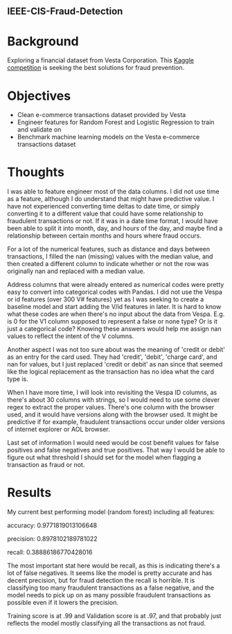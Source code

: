 ## IEEE-CIS-Fraud-Detection

# Background
Exploring a financial dataset from Vesta Corporation. This [Kaggle competition](https://kaggle.com/c/ieee-fraud-detection/overview) is seeking the best solutions for fraud prevention.

# Objectives
- Clean e-commerce transactions dataset provided by Vesta
- Engineer features for Random Forest and Logistic Regression to train and validate on
- Benchmark machine learning models on the Vesta e-commerce transactions dataset

# Thoughts
I was able to feature engineer most of the data columns. I did not use time as a feature, although I do understand that might have predictive value. I have not experienced converting time deltas to date time, or simply converting it to a different value that could have some relationship to fraudulent transactions or not. If it was in a date time format, I would have been able to split it into month, day, and hours of the day, and maybe find a relationship between certain months and hours where fraud occurs.

For a lot of the numerical features, such as distance and days between transactions, I filled the nan (missing) values with the median value, and then created a different column to indicate whether or not the row was originally nan and replaced with a median value.

Address columns that were already entered as numerical codes were pretty easy to convert into categorical codes with Pandas.
I did not use the Vespa or id features (over 300 V# features) yet as I was seeking to create a baseline model and start adding the V/id features in later. It is hard to know what these codes are when there's no input about the data from Vespa. E.g. is 0 for the V1 column supposed to represent a false or none type? Or is it just a categorical code? Knowing these answers would help me assign nan values to reflect the intent of the V columns.

Another aspect I was not too sure about was the meaning of 'credit or debit' as an entry for the card used. They had 'credit', 'debit', 'charge card', and nan for values, but I just replaced 'credit or debit' as nan since that seemed like the logical replacement as the transaction has no idea what the card type is.

When I have more time, I will look into revisiting the Vespa ID columns, as there's about 30 columns with strings, so I would need to use some clever regex to extract the proper values. There's one column with the browser used, and it would have versions along with the browser used. It might be predictive if for example, fraudulent transactions occur under older versions of internet explorer or AOL browser.

Last set of information I would need would be cost benefit values for false positives and false negatives and true positives. That way I would be able to figure out what threshold I should set for the model when flagging a transaction as fraud or not. 

# Results
My current best performing model (random forest) including all features:

accuracy: 0.9771819013106648

precision: 0.8978102189781022

recall: 0.38886186770428016

The most important stat here would be recall, as this is indicating there's a lot of false negatives. It seems like the model is pretty accurate and has decent precision, but for fraud detection the recall is horrible. It is classifying too many fraudulent transactions as a false negative, and the model needs to pick up on as many possible fraudulent transactions as possible even if it lowers the precision.

Training score is at .99 and Validation score is at .97, and that probably just reflects the model mostly classifying all the transactions as not fraud.
